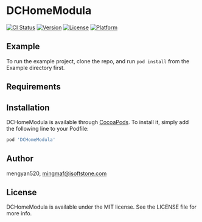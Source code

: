 # DCHomeModula

[![CI Status](https://img.shields.io/travis/mengyan520/DCHomeModula.svg?style=flat)](https://travis-ci.org/mengyan520/DCHomeModula)
[![Version](https://img.shields.io/cocoapods/v/DCHomeModula.svg?style=flat)](https://cocoapods.org/pods/DCHomeModula)
[![License](https://img.shields.io/cocoapods/l/DCHomeModula.svg?style=flat)](https://cocoapods.org/pods/DCHomeModula)
[![Platform](https://img.shields.io/cocoapods/p/DCHomeModula.svg?style=flat)](https://cocoapods.org/pods/DCHomeModula)

## Example

To run the example project, clone the repo, and run `pod install` from the Example directory first.

## Requirements

## Installation

DCHomeModula is available through [CocoaPods](https://cocoapods.org). To install
it, simply add the following line to your Podfile:

```ruby
pod 'DCHomeModula'
```

## Author

mengyan520, mingmaf@isoftstone.com

## License

DCHomeModula is available under the MIT license. See the LICENSE file for more info.
